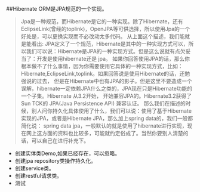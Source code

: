 ##Hibernate ORM是JPA规范的一个实现。
  >Jpa是一种规范，而Hibernate是它的一种实现。除了Hibernate，还有EclipseLink(曾经的toplink)，OpenJPA等可供选择，所以使用Jpa的一个好处是，可以更换实现而不必改动太多代码。
   从上面这个描述，我们能就是能看出: JPA定义了一个规范，Hibernate是其中的一种实现方式可以，所以我们可以说：Hibernate是JPA的一种实现方式。但是这么说就有点欠妥当了：开发是使用hibernate还是 jpa。
   如果你回答使用JPA的话，那么你根本做不了什么事情，因为你需要使用它具体的一种实现方式，比如：Hibernate,EclipseLink,toplink。如果回答说是使用Hibernate的话，还勉强说的过去，
   但是在Hibernate中也有JPA的影子。但是这里不要造成一个误解，hibernate一定依赖JPA什么之类的，JPA现在只是Hibernate功能的一个子集。Hibernate 从3.2开始，
   开始兼容JPA的。Hibernate3.2获得了Sun TCK的 JPA(Java  Persistence API) 兼容认证。
   那么我们在描述的时候，别人问你持久化具体使用了什么，我们可以说：使用了基于Hibernate实现的JPA，或者是Hibernate JPA，那么加上spring data的，我们一般都简化说：
   spring data jpa，一般默认的就是使用了hibernate进行实现，现在网上这方面的资料也比较多，可能就约定俗成了。当然你要别人清楚的话，可以自己在进行补充下。
   
*  创建实体类Demo,如果已经存在，可以忽略。
*  创建jpa repository类操作持久化。
*  创建service类。
*  创建restful请求类。
*  测试